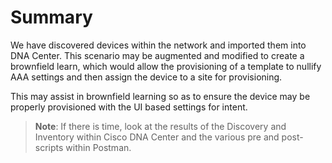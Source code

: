 # Summary

We have discovered devices within the network and imported them into DNA Center. This scenario may be augmented and modified to create a brownfield learn, which would allow the provisioning of a template to nullify AAA settings and then assign the device to a site for provisioning.

This may assist in brownfield learning so as to ensure the device may be properly provisioned with the UI based settings for intent.

> **Note**: If there is time, look at the results of the Discovery and Inventory within Cisco DNA Center and the various pre and post-scripts within Postman.
